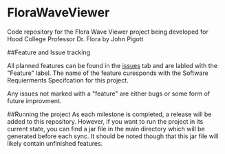 # FloraWaveViewer
Code repository for the Flora Wave Viewer project being developed for Hood College Professor Dr. Flora by John Pigott


##Feature and Issue tracking

All planned features can be found in the [issues](https://github.com/ArunawayNERD/FloraWaveViewer/issues) tab and are labled with the "Feature" label. The name of the feature curesponds with the Software Requierments Specifcation for this project.

Any issues not marked with a "feature" are either bugs or some form of future improvment. 

##Running the project
As each milestone is completed, a release will be added to this repository. However, if you want to run the project in its current state, you can find a jar file in the main directory which will be generated before each sync. It should be noted though that this jar file will likely contain unfinished features. 
